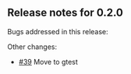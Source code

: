 ## Release notes for 0.2.0

Bugs addressed in this release:

Other changes:

* [#39](../../issues/39) Move to gtest



